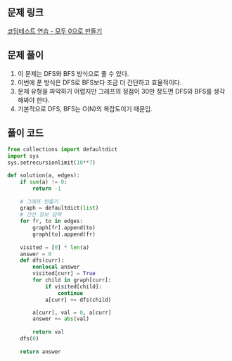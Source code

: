 
## 문제 링크

[코딩테스트 연습 - 모두 0으로 만들기](https://school.programmers.co.kr/learn/courses/30/lessons/76503)

## 문제 풀이

1. 이 문제는 DFS와 BFS 방식으로 풀 수 있다.
2. 이번에 푼 방식은 DFS로 BFS보다 조금 더 간단하고 효율적이다.
3. 문제 유형을 파악하기 어렵지만 그래프의 정점이 30만 정도면 DFS와 BFS를 생각해봐야 한다.
4. 기본적으로 DFS, BFS는 O(N)의 복잡도이기 때문임.

## 풀이 코드

```python
from collections import defaultdict
import sys
sys.setrecursionlimit(10**7)

def solution(a, edges):
    if sum(a) != 0:
        return -1
    
    # 그래프 만들기
    graph = defaultdict(list)
    # 간선 정보 입력
    for fr, to in edges:
        graph[fr].append(to)
        graph[to].append(fr)
    
    visited = [0] * len(a)
    answer = 0
    def dfs(curr):
        nonlocal answer
        visited[curr] = True
        for child in graph[curr]:
            if visited[child]:
                continue
            a[curr] += dfs(child)

        a[curr], val = 0, a[curr]
        answer += abs(val)
        
        return val
    dfs(0)
    
    return answer
```